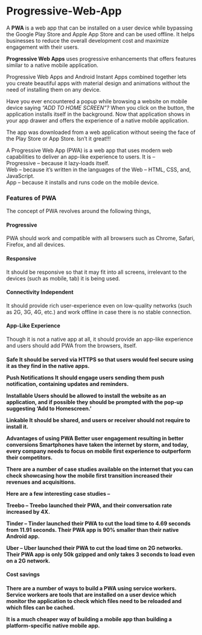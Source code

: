 <h1> Progressive-Web-App </h1>
<p> A <b>PWA </b> is a web app that can be installed on a user device while bypassing the Google Play Store and 
Apple App Store and can be used offline.
It helps businesses to reduce the overall development cost and maximize engagement with their users.
</p>
<p><b>Progressive Web Apps</b> uses progressive enhancements that offers features similar to a native mobile application.

Progressive Web Apps and Android Instant Apps combined together lets you create beautiful apps with material design and 
animations without the need of installing them on any device.

Have you ever encountered a popup while browsing a website on mobile device saying <i> “ADD TO HOME SCREEN”? </i> When you
click
on the button, the application installs itself in the background. Now that application shows in your app drawer and offers 
the experience of a native mobile application.

The app was downloaded from a web application without seeing the face of the Play Store or App Store. Isn’t it great!!!

A Progressive Web App (PWA) is a web app that uses modern web capabilities to deliver an app-like experience to users. 
It is –
<br>
Progressive – because it lazy-loads itself.
<br>
Web – because it’s written in the languages of the Web – HTML, CSS, and, JavaScript.
<br>
App – because it installs and runs code on the mobile device.
<br>
<h3>Features of PWA </h3>
The concept of PWA revolves around the following things,
<br>
<h4> Progressive </h4>
PWA should work and compatible with all browsers such as Chrome, Safari, Firefox, and all devices.
<br>
<h4>Responsive</h4>
It should be responsive so that it may fit into all screens, irrelevant to the devices (such as mobile, tab) it is being used.
<br>
<h4>Connectivity Independent</h4>
It should provide rich user-experience even on low-quality networks (such as 2G, 3G, 4G, etc.) and work offline in case there is no stable connection.
<br>
<h4>App-Like Experience</h4>
Though it is not a native app at all, it should provide an app-like experience and users should add PWA from the browsers, itself.
<br>
<h4>Safe
It should be served via HTTPS so that users would feel secure using it as they find in the native apps.

Push Notifications
It should engage users sending them push notification, containing updates and reminders.

Installable
Users should be allowed to install the website as an application, and if possible they should be prompted with the pop-up suggesting ‘Add to Homescreen.’

Linkable
It should be shared, and users or receiver should not require to install it.

Advantages of using PWA
Better user engagement resulting in better conversions
Smartphones have taken the internet by storm, and today, every company needs to focus on mobile first experience to outperform their competitors.

There are a number of case studies available on the internet that you can check showcasing how the mobile first transition increased their revenues and acquisitions.

Here are a few interesting case studies –
<p>
<b>Treebo</b> – Treebo launched their PWA, and their conversation rate increased by 4X.

<b>Tinder</b> – Tinder launched their PWA to cut the load time to 4.69 seconds from 11.91 seconds. Their PWA app is 90% smaller than their native Android app.
<br>

<b>Uber</b> – Uber launched their PWA to cut the load time on 2G networks. Their PWA app is only 50k gzipped and only takes 3 seconds to load even on a 2G network.
</p>

<h4>Cost savings<h4>
<p>There are a number of ways to build a PWA using service workers. Service workers are tools that are installed on a user device which monitor the application
to check which files need to be reloaded and which files can be cached.</p>
It is a much cheaper way of building a mobile app than building a platform-specific native mobile app.

